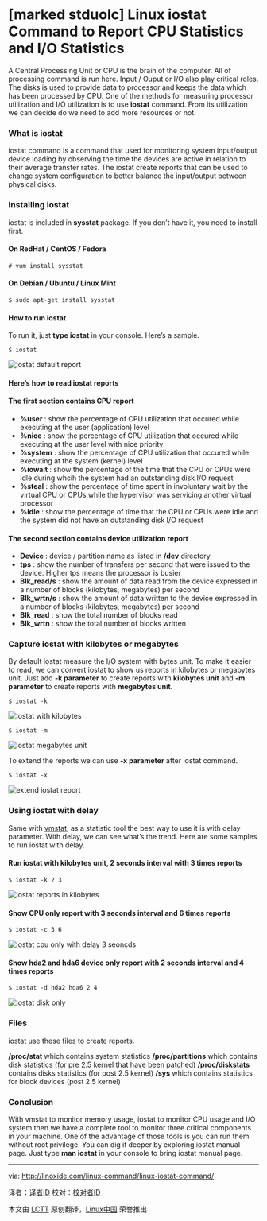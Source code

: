 [marked stduolc]
Linux iostat Command to Report CPU Statistics and I/O Statistics
================================================================================
A Central Processing Unit or CPU is the brain of the computer. All of processing command is run here. Input / Ouput or I/O also play critical roles. The disks is used to provide data to processor and keeps the data which has been processed by CPU. One of the methods for measuring processor utilization and I/O utilization is to use **iostat** command. From its utilization we can decide do we need to add more resources or not.

### What is iostat ###

iostat command is a command that used for monitoring system input/output device loading by observing the time the devices are active in relation to their average transfer rates. The iostat create reports that can be used to change system configuration to better balance the input/output between physical disks.

### Installing iostat ###

iostat is included in **sysstat** package. If you don’t have it, you need to install first.

#### On RedHat / CentOS / Fedora ####

    # yum install sysstat

#### On Debian / Ubuntu / Linux Mint ####

    $ sudo apt-get install sysstat

#### How to run iostat ####

To run it, just **type iostat** in your console. Here’s a sample.

    $ iostat

![iostat default report](http://linoxide.com/wp-content/uploads/2013/12/iostat_default.png)

#### Here’s how to read iostat reports ####

#### The first section contains CPU report ####

- **%user** : show the percentage of CPU utilization that occured while executing at the user (application) level
- **%nice** : show the percentage of CPU utilization that occured while executing at the user level with nice priority
- **%system** : show the percentage of CPU utilization that occured while executing at the system (kernel) level
- **%iowait** : show the percentage of the time that the CPU or CPUs were idle during whcih the system had an outstanding disk I/O request
- **%steal** : show the percentage of time spent in involuntary wait by the virtual CPU or CPUs while the hypervisor was servicing another virtual processor
- **%idle** : show the percentage of time that the CPU or CPUs were idle and the system did not have an outstanding disk I/O request

#### The second section contains device utilization report ####

- **Device** : device / partition name as listed in **/dev** directory
- **tps** : show the number of transfers per second that were issued to the device. Higher tps means the processor is busier
- **Blk_read/s** : show the amount of data read from the device expressed in a number of blocks (kilobytes, megabytes) per second
- **Blk_wrtn/s** : show the amount of data written to the device expressed in a number of blocks (kilobytes, megabytes) per second
- **Blk_read** : show the total number of blocks read
- **Blk_wrtn** : show the total number of blocks written

### Capture iostat with kilobytes or megabytes ###

By default iostat measure the I/O system with bytes unit. To make it easier to read, we can convert iostat to show us reports in kilobytes or megabytes unit. Just add **-k parameter** to create reports with **kilobytes unit** and **-m parameter** to create reports with **megabytes unit**.

    $ iostat -k

![iostat with kilobytes](http://linoxide.com/wp-content/uploads/2013/12/iostat_k.png)

    $ iostat -m

![iostat megabytes unit](http://linoxide.com/wp-content/uploads/2013/12/iostat_m.png)

To extend the reports we can use **-x parameter** after iostat command.

    $ iostat -x

![extend iostat report](http://linoxide.com/wp-content/uploads/2013/12/iostat_x.png)

### Using iostat with delay ###

Same with [vmstat][1], as a statistic tool the best way to use it is with delay parameter. With delay, we can see what’s the trend. Here are some samples to run iostat with delay.

#### Run iostat with kilobytes unit, 2 seconds interval with 3 times reports ####

    $ iostat -k 2 3

![iostat reports in kilobytes](http://linoxide.com/wp-content/uploads/2013/12/iostat_k_2_3.png)

#### Show CPU only report with 3 seconds interval and 6 times reports ####

    $ iostat -c 3 6

![iostat cpu only with delay 3 seoncds](http://linoxide.com/wp-content/uploads/2013/12/iostat_c_3_6.png)

#### Show hda2 and hda6 device only report with 2 seconds interval and 4 times reports ####

    $ iostat -d hda2 hda6 2 4

![iostat disk only](http://linoxide.com/wp-content/uploads/2013/12/iostat_d_hda2_hda6_2_4.png)

### Files ###

iostat use these files to create reports.

**/proc/stat** which contains system statistics
**/proc/partitions** which contains disk statistics (for pre 2.5 kernel that have been patched)
**/proc/diskstats** contains disks statistics (for post 2.5 kernel)
**/sys** which contains statistics for block devices (post 2.5 kernel)

### Conclusion ###

With vmstat to monitor memory usage, iostat to monitor CPU usage and I/O system then we have a complete tool to monitor three critical components in your machine. One of the advantage of those tools is you can run them without root privilege. You can dig it deeper by exploring iostat manual page. Just type **man iostat** in your console to bring iostat manual page.

--------------------------------------------------------------------------------

via: http://linoxide.com/linux-command/linux-iostat-command/

译者：[译者ID](https://github.com/译者ID) 校对：[校对者ID](https://github.com/校对者ID)

本文由 [LCTT](https://github.com/LCTT/TranslateProject) 原创翻译，[Linux中国](http://linux.cn/) 荣誉推出

[1]:http://linoxide.com/linux-command/linux-vmstat-command-tool-report-virtual-memory-statistics/
